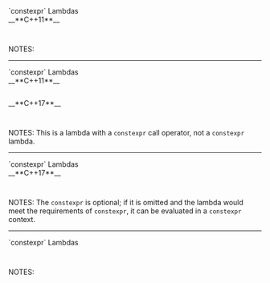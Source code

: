 <div class="slide-title">`constexpr` Lambdas</div>

<div class="left">
<span style="display: block">__**C++11**__</span>

<pre style="display: inline-block;"><code class='sample' sample='cpp17_features/
08_language_constexpr_lambdas
/
00_add_cpp11_vs_cpp17_constexpr_lambda_call_operator.cpp
#left
'></code></pre>
</div>

<div class="right">
</div>

NOTES:

---

<div class="slide-title">`constexpr` Lambdas</div>

<div class="left">
<span style="display: block">__**C++11**__</span>

<pre style="display: inline-block;"><code class='sample' sample='cpp17_features/
08_language_constexpr_lambdas
/
00_add_cpp11_vs_cpp17_constexpr_lambda_call_operator.cpp
#left
'></code></pre>
</div>

<div class="right">
<span style="display: block">__**C++17**__</span>

<pre style="display: inline-block;"><code class='sample' sample='cpp17_features/
08_language_constexpr_lambdas
/
00_add_cpp11_vs_cpp17_constexpr_lambda_call_operator.cpp
#right
'></code></pre>
</div>

NOTES:
This is a lambda with a `constexpr` call operator, not a `constexpr` lambda.

---

<div class="slide-title">`constexpr` Lambdas</div>

<div class="left">
</div>

<div class="right">
<span style="display: block">__**C++17**__</span>

<pre style="display: inline-block;"><code class='sample' sample='cpp17_features/
08_language_constexpr_lambdas
/
01_add_cpp17_implicit_constexpr_lambda_call_operator.cpp
#primary
'></code></pre>
</div>

NOTES:
The `constexpr` is optional; if it is omitted and the lambda would meet the requirements of `constexpr`, it can be evaluated in a `constexpr` context.

---

<div class="slide-title">`constexpr` Lambdas</div>

<pre style="display: inline-block;"><code class='sample' sample='cpp17_features/
08_language_constexpr_lambdas
/
10_tuple_storage_cpp17.cpp
#primary
'></code></pre>

NOTES:

